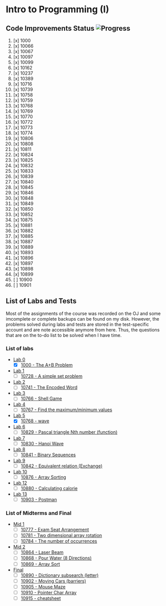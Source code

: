 # Intro to Programming (I)

## Code Improvements Status ![Progress](http://progressed.io/bar/95)

1. [x] 1000
2. [x] 10066
3. [x] 10067
4. [x] 10097
5. [x] 10099
6. [x] 10162
7. [x] 10237
8. [x] 10389
9. [x] 10716
10. [x] 10739
11. [x] 10758
12. [x] 10759
13. [x] 10768
14. [x] 10769
15. [x] 10770
16. [x] 10772
17. [x] 10773
18. [x] 10774
19. [x] 10806
20. [x] 10808
21. [x] 10811
22. [x] 10824
23. [x] 10825
24. [x] 10832
25. [x] 10833
26. [x] 10839
27. [x] 10840
28. [x] 10845
29. [x] 10846
30. [x] 10848
31. [x] 10849
32. [x] 10850
33. [x] 10852
34. [x] 10875
35. [x] 10881
36. [x] 10882
37. [x] 10885
38. [x] 10887
39. [x] 10889
40. [x] 10893
41. [x] 10896
42. [x] 10897
43. [x] 10898
44. [x] 10899
45. [ ] 10900
46. [ ] 10901

## List of Labs and Tests

Most of the assignments of the course was recorded on the OJ and some imcomplete or complete backups can be found on my disk. However, the problems solved during labs and tests are stored in the test-specific account and are note accessible anymore from here. Thus, the questions that are on the to-do list to be solved when I have time.

### List of labs

* [Lab 0](http://140.114.86.238/contest/588/)
  * [x] [1000 - The A+B Problem](http://140.114.86.238/problem/1000)
* [Lab 1](http://140.114.86.238/contest/815/)
  * [ ] [10728 - A simple set problem](http://140.114.86.238/problem/10728)
* [Lab 2](http://140.114.86.238/contest/826/)
  * [ ] [10741 - The Encoded Word](http://140.114.86.238/problem/10741)
* [Lab 3](http://140.114.86.238/contest/831/)
  * [ ] [10766 - Shell Game](http://140.114.86.238/problem/10766)
* [Lab 4](http://140.114.86.238/contest/839/)
  * [ ] [10767 - Find the maximum/minimum values](http://140.114.86.238/problem/10767)
* [Lab 5](http://140.114.86.238/contest/850/)
  * [x] [10768 - wave](http://140.114.86.238/problem/10768)
* [Lab 6](http://140.114.86.238/contest/866/)
  * [ ] [10829 - Pascal triangle Nth number (function)](http://140.114.86.238/problem/10829)
* [Lab 7](http://140.114.86.238/contest/869/)
  * [ ] [10830 - Hanoi Wave](http://140.114.86.238/problem/10830)
* [Lab 8](http://140.114.86.238/contest/872/)
  * [ ] [10841 - Binary Sequences](http://140.114.86.238/problem/10841)
* [Lab 9](http://140.114.86.238/contest/876/)
  * [ ] [10842 - Equivalent relation (Exchange)](http://140.114.86.238/problem/10842)
* [Lab 10](http://140.114.86.238/contest/894/)
  * [ ] [10876 - Array Sorting](http://140.114.86.238/problem/10876)
* [Lab 12](http://140.114.86.238/contest/)
  * [ ] [10880 - Calculating calorie](http://140.114.86.238/problem/10880)
* [Lab 13](http://140.114.86.238/contest/)
  * [ ] [10903 - Postman](http://140.114.86.238/problem/10903)

### List of Midterms and Final

* [Mid 1](http://140.114.86.238/contest/844/)
  * [ ] [10777 - Exam Seat Arrangement](http://140.114.86.238/problem/10777)
  * [ ] [10781 - Two dimensional array rotation](http://140.114.86.238/problem/10781)
  * [ ] [10784 - The number of occurrences](http://140.114.86.238/problem/10784)
* [Mid 2](http://140.114.86.238/contest/892/)
  * [ ] [10864 - Laser Beam](http://140.114.86.238/problem/10864)
  * [ ] [10868 - Pour Water (8 Directions)](http://140.114.86.238/problem/)
  * [ ] [10869 - Array Sort](http://140.114.86.238/problem/10869)
* [Final](http://140.114.86.238/contest/908/)
  * [ ] [10890 - Dictionary subsearch (letter)](http://140.114.86.238/problem/10890)
  * [ ] [10902 - Moving Cars (barriers)](http://140.114.86.238/problem/10902)
  * [ ] [10905 - Mouse Maze](http://140.114.86.238/problem/10905)
  * [ ] [10910 - Pointer Char Array](http://140.114.86.238/problem/10910)
  * [ ] [10915 - cheatsheet](http://140.114.86.238/problem/10915)
